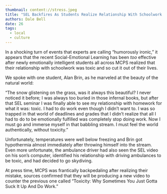 ```yaml
---
thumbnail: content://stress.jpeg
title: "SEL Backfires As Students Realize Relationship With Schoolwork Is Toxic"
authors: Dale Bell
date: 26
tags:
  - local
  - culture
---
```


In a shocking turn of events that experts are calling “humorously ironic,” it appears that the recent Social-Emotional Learning has been *too* effective after newly emotionally intelligent students all across MCPS realized that their relationship with schoolwork was toxic and so cut it out of their lives.

We spoke with one student, Alan Brin, as he marveled at the beauty of the natural world:

“The snow glistening on the grass, was it always this beautiful? I never noticed it before; I was always too buried in those infernal books, but after that SEL seminar I was finally able to see my relationship with homework for what it was: toxic. I had to do work even though I didn’t want to. I was so trapped in that world of deadlines and grades that I didn’t realize that all I had to do to be emotionally fulfilled was completely stop doing work. Now I must go and immerse myself in that babbling stream. I must feel the world authentically, without toxicity.”

Unfortunately, temperatures were well below freezing and Brin got hypothermia almost immediately after throwing himself into the stream. Even more unfortunate, the ambulance driver had also seen the SEL video on his son’s computer, identified his relationship with driving ambulances to be toxic, and had decided to go skydiving.

At press time, MCPS was frantically backpedaling after realizing their mistake, sources confirmed that they will be producing a new video to counter the previous one called “Toxicity: Why Sometimes You Just Gotta Suck It Up And Do Work.” 
